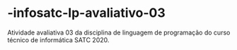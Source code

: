 # -infosatc-lp-avaliativo-03
Atividade avaliativa 03 da disciplina de linguagem de programação do curso técnico de informática SATC 2020.
